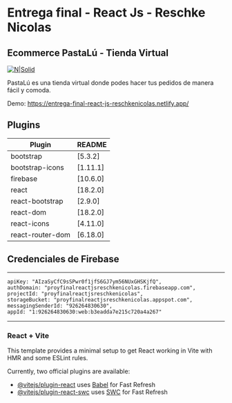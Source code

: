 # Entrega final - React Js - Reschke Nicolas

## Ecommerce PastaLú - Tienda Virtual

[![N|Solid](https://www.48hourslogo.com/48hourslogo_data/2018/06/22/74312_1529625820.jpg)](https://nicolasreschke-cv-online.netlify.app/)

PastaLú es una tienda virtual donde podes hacer tus pedidos de manera fácil y comoda.

Demo: https://entrega-final-react-js-reschkenicolas.netlify.app/



## Plugins

| Plugin | README |
| ------ | ------ |
| bootstrap | [5.3.2] |
| bootstrap-icons | [1.11.1] |
| firebase | [10.6.0] |
| react | [18.2.0] |
| react-bootstrap | [2.9.0] |
| react-dom | [18.2.0] |
| react-icons | [4.11.0] |
| react-router-dom | [6.18.0] |

## Credenciales de Firebase
_________________________________________________________________


    apiKey: "AIzaSyCfC9sSPwr0f1jfS6GJ7ym56NUxGHSKjfQ",
    authDomain: "proyfinalreactjsreschkenicolas.firebaseapp.com",
    projectId: "proyfinalreactjsreschkenicolas",
    storageBucket: "proyfinalreactjsreschkenicolas.appspot.com",
    messagingSenderId: "926264830630",
    appId: "1:926264830630:web:b3eadda7e215c720a4a267"

_________________________________________________________________

### React + Vite

This template provides a minimal setup to get React working in Vite with HMR and some ESLint rules.

Currently, two official plugins are available:

- [@vitejs/plugin-react](https://github.com/vitejs/vite-plugin-react/blob/main/packages/plugin-react/README.md) uses [Babel](https://babeljs.io/) for Fast Refresh
- [@vitejs/plugin-react-swc](https://github.com/vitejs/vite-plugin-react-swc) uses [SWC](https://swc.rs/) for Fast Refresh
